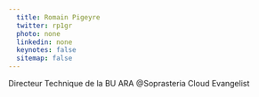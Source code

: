 ```yaml
---
  title: Romain Pigeyre
  twitter: rp1gr
  photo: none
  linkedin: none
  keynotes: false
  sitemap: false
---
```

Directeur Technique de la BU ARA @Soprasteria Cloud Evangelist